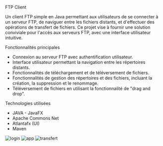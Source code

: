 FTP Client

Un client FTP simple en Java permettant aux utilisateurs de se connecter à un serveur FTP, de naviguer entre les fichiers  distants, et d'effectuer des opérations de transfert de fichiers. Ce projet vise à fournir une solution conviviale pour l'accès aux serveurs FTP, avec une interface utilisateur intuitive.

Fonctionnalités principales
- Connexion au serveur FTP avec authentification utilisateur.
- Interface utilisateur permettant la navigation entre les répertoires distants.
- Fonctionnalités de téléchargement et de téléversement de fichiers.
- Fonctionnalités de gestion des répertoires et des fichiers, incluant la création, la suppression et le renommage.
- Téléversement de fichiers en utilisant la fonctionnalité de "drag and drop".

Technologies utilisées
- JAVA - JavaFX
- Apache Commons Net
- Atlantafx (UI)
- Maven
  
![login](https://github.com/dylanmdo/FTPClient/assets/83838424/e47dde03-8a11-4644-bdd0-9a70715ca5d5)
![app](https://github.com/dylanmdo/FTPClient/assets/83838424/fca5b15d-a17b-40f1-aaed-508b0bdf6459)
![transfert](https://github.com/dylanmdo/FTPClient/assets/83838424/df321189-d98d-43d9-9c0a-c3032bb1fbf9)
